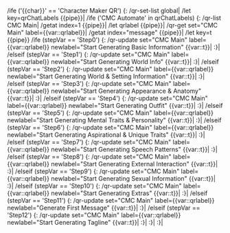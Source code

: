 /ife ('{{char}}' == 'Character Maker QR') {:
	/qr-set-list global|
	/let key=qrChatLabels {{pipe}}|
	/ife ('CMC Automate' in qrChatLabels) {:
		/qr-list CMC Main|
		/getat index=1 {{pipe}}|
		/let qrlabel {{pipe}}|
		/qr-get set="CMC Main" label={{var::qrlabel}}|
		/getat index="message" {{pipe}}|
		/let key=t {{pipe}}
		/ife (stepVar == 'Step0') {:
			/qr-update set="CMC Main" label={{var::qrlabel}} newlabel="Start Generating Basic Information" {{var::t}}|
		:}|
		/elseif (stepVar == 'Step1') {:
			/qr-update set="CMC Main" label={{var::qrlabel}} newlabel="Start Generating World Info" {{var::t}}|
		:}|
		/elseif (stepVar == 'Step2') {:
			/qr-update set="CMC Main" label={{var::qrlabel}} newlabel="Start Generating World & Setting Information" {{var::t}}|
		:}|
		/elseif (stepVar == 'Step3') {:
			/qr-update set="CMC Main" label={{var::qrlabel}} newlabel="Start Generating Appearance & Anatomy" {{var::t}}|
		:}|
		/elseif (stepVar == 'Step4') {:
			/qr-update set="CMC Main" label={{var::qrlabel}} newlabel="Start Generating Outfit" {{var::t}}|
		:}|
		/elseif (stepVar == 'Step5') {:
			/qr-update set="CMC Main" label={{var::qrlabel}} newlabel="Start Generating Mental Traits & Personality" {{var::t}}|
		:}|
		/elseif (stepVar == 'Step6') {:
			/qr-update set="CMC Main" label={{var::qrlabel}} newlabel="Start Generating Aspirational & Unique Traits" {{var::t}}|
		:}|
		/elseif (stepVar == 'Step7') {:
			/qr-update set="CMC Main" label={{var::qrlabel}} newlabel="Start Generating Speech Patterns" {{var::t}}|
		:}|
		/elseif (stepVar == 'Step8') {:
			/qr-update set="CMC Main" label={{var::qrlabel}} newlabel="Start Generating External Interaction" {{var::t}}|
		:}|
		/elseif (stepVar == 'Step9') {:
			/qr-update set="CMC Main" label={{var::qrlabel}} newlabel="Start Generating Sexual Information" {{var::t}}|
		:}|
		/elseif (stepVar == 'Step10') {:
			/qr-update set="CMC Main" label={{var::qrlabel}} newlabel="Start Generating Extras" {{var::t}}|
		:}|
		/elseif (stepVar == 'Step11') {:
			/qr-update set="CMC Main" label={{var::qrlabel}} newlabel="Generate First Message" {{var::t}}|
		:}|
		/elseif (stepVar == 'Step12') {:
			/qr-update set="CMC Main" label={{var::qrlabel}} newlabel="Start Generating Tagline" {{var::t}}|
		:}|
	:}|
:}|